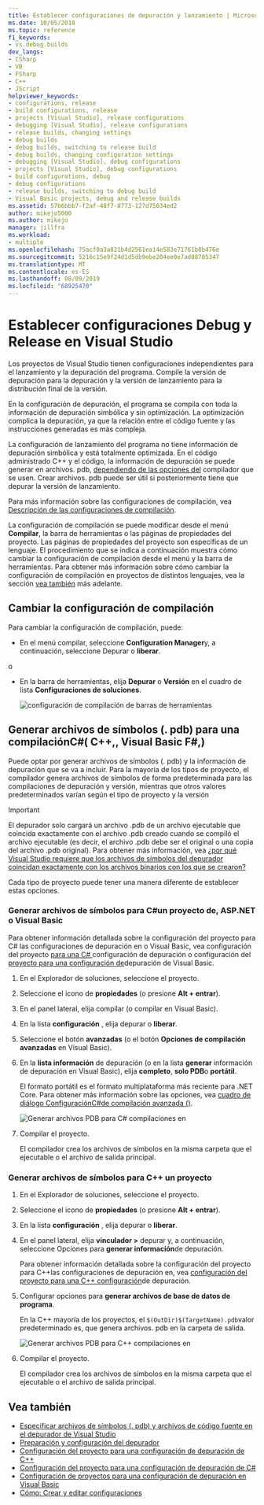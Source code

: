 ```yaml
---
title: Establecer configuraciones de depuración y lanzamiento | Microsoft Docs
ms.date: 10/05/2018
ms.topic: reference
f1_keywords:
- vs.debug.builds
dev_langs:
- CSharp
- VB
- FSharp
- C++
- JScript
helpviewer_keywords:
- configurations, release
- build configurations, release
- projects [Visual Studio], release configurations
- debugging [Visual Studio], release configurations
- release builds, changing settings
- debug builds
- debug builds, switching to release build
- debug builds, changing configuration settings
- debugging [Visual Studio], debug configurations
- projects [Visual Studio], debug configurations
- build configurations, debug
- debug configurations
- release builds, switching to debug build
- Visual Basic projects, debug and release builds
ms.assetid: 57b6bbb7-f2af-48f7-8773-127d75034ed2
author: mikejo5000
ms.author: mikejo
manager: jillfra
ms.workload:
- multiple
ms.openlocfilehash: 75acf0a3a821b4d2561ea14e583e71761b8b476e
ms.sourcegitcommit: 5216c15e9f24d1d5db9ebe204ee0e7ad08705347
ms.translationtype: MT
ms.contentlocale: es-ES
ms.lasthandoff: 08/09/2019
ms.locfileid: "68925470"
---
```

# <a name="set-debug-and-release-configurations-in-visual-studio"></a>Establecer configuraciones Debug y Release en Visual Studio

Los proyectos de Visual Studio tienen configuraciones independientes para el lanzamiento y la depuración del programa. Compile la versión de depuración para la depuración y la versión de lanzamiento para la distribución final de la versión.

En la configuración de depuración, el programa se compila con toda la información de depuración simbólica y sin optimización. La optimización complica la depuración, ya que la relación entre el código fuente y las instrucciones generadas es más compleja.

La configuración de lanzamiento del programa no tiene información de depuración simbólica y está totalmente optimizada. En el código administrado C++ y el código, la información de depuración se puede generar en archivos. pdb, [dependiendo de las opciones del](#BKMK_symbols_release) compilador que se usen. Crear archivos. pdb puede ser útil si posteriormente tiene que depurar la versión de lanzamiento.

Para más información sobre las configuraciones de compilación, vea [Descripción de las configuraciones de compilación](../ide/understanding-build-configurations.md).

La configuración de compilación se puede modificar desde el menú **Compilar**, la barra de herramientas o las páginas de propiedades del proyecto. Las páginas de propiedades del proyecto son específicas de un lenguaje. El procedimiento que se indica a continuación muestra cómo cambiar la configuración de compilación desde el menú y la barra de herramientas. Para obtener más información sobre cómo cambiar la configuración de compilación en proyectos de distintos lenguajes, vea la sección [vea también](#see-also) más adelante.

## <a name="change-the-build-configuration"></a>Cambiar la configuración de compilación

Para cambiar la configuración de compilación, puede:

* En el menú compilar, seleccione **Configuration Manager**y, a continuación, seleccione Depurar o **liberar**.

o

* En la barra de herramientas, elija **Depurar** o **Versión** en el cuadro de lista **Configuraciones de soluciones**.

  ![configuración de compilación de barras de herramientas](../debugger/media/toolbarbuildconfiguration.png "ToolbarBuildConfiguration")

## <a name="BKMK_symbols_release"></a>Generar archivos de símbolos (. pdb) para una compilaciónC#( C++,, Visual Basic F#,)

Puede optar por generar archivos de símbolos (. pdb) y la información de depuración que se va a incluir. Para la mayoría de los tipos de proyecto, el compilador genera archivos de símbolos de forma predeterminada para las compilaciones de depuración y versión, mientras que otros valores predeterminados varían según el tipo de proyecto y la versión

> [!IMPORTANT]
> El depurador solo cargará un archivo .pdb de un archivo ejecutable que coincida exactamente con el archivo .pdb creado cuando se compiló el archivo ejecutable (es decir, el archivo .pdb debe ser el original o una copia del archivo .pdb original). Para obtener más información, vea [¿por qué Visual Studio requiere que los archivos de símbolos del depurador coincidan exactamente con los archivos binarios con los que se crearon?](https://blogs.msdn.microsoft.com/jimgries/2007/07/06/why-does-visual-studio-require-debugger-symbol-files-to-exactly-match-the-binary-files-that-they-were-built-with/)

Cada tipo de proyecto puede tener una manera diferente de establecer estas opciones.

### <a name="generate-symbol-files-for-a-c-aspnet-or-visual-basic-project"></a>Generar archivos de símbolos para C#un proyecto de, ASP.NET o Visual Basic

Para obtener información detallada sobre la configuración del proyecto para C# las configuraciones de depuración en o Visual Basic, vea configuración del proyecto [para una C# ](../debugger/project-settings-for-csharp-debug-configurations.md) configuración de depuración o configuración del [proyecto para una configuración de](../debugger/project-settings-for-a-visual-basic-debug-configuration.md)depuración de Visual Basic.

1. En el Explorador de soluciones, seleccione el proyecto.

2. Seleccione el icono de **propiedades** (o presione **Alt + entrar**).

3. En el panel lateral, elija compilar (o compilar en Visual Basic).

4. En la lista **configuración** , elija depurar o **liberar**.

5. Seleccione el botón **avanzadas** (o el botón **Opciones de compilación avanzadas** en Visual Basic).

6. En la **lista información** de depuración (o en la lista **generar** información de depuración en Visual Basic), elija **completo**, **solo PDB**o **portátil**.

   El formato portátil es el formato multiplataforma más reciente para .NET Core. Para obtener más información sobre las opciones, vea [cuadro de diálogo ConfiguraciónC#de compilación avanzada ()](../ide/reference/advanced-build-settings-dialog-box-csharp.md).

   ![Generar archivos PDB para C# compilaciones en](../debugger/media/dbg_project_properties_pdb_csharp.png "GeneratePDBsForCSharp")

7. Compilar el proyecto.

   El compilador crea los archivos de símbolos en la misma carpeta que el ejecutable o el archivo de salida principal.

### <a name="generate-symbol-files-for-a-c-project"></a>Generar archivos de símbolos para C++ un proyecto

1. En el Explorador de soluciones, seleccione el proyecto.

2. Seleccione el icono de **propiedades** (o presione **Alt + entrar**).

3. En la lista **configuración** , elija depurar o **liberar**.

4. En el panel lateral, elija **vinculador >** depurar y, a continuación, seleccione Opciones para **generar información**de depuración.

   Para obtener información detallada sobre la configuración del proyecto para C++las configuraciones de depuración en, vea [configuración del proyecto para una C++ configuración](../debugger/project-settings-for-a-cpp-debug-configuration.md)de depuración.

5. Configurar opciones para **generar archivos de base de datos de programa**.

   En la C++ mayoría de los proyectos, el `$(OutDir)$(TargetName).pdb`valor predeterminado es, que genera archivos. pdb en la carpeta de salida.

   ![Generar archivos PDB para C++ compilaciones en](../debugger/media/dbg_project_properties_pdb_cplusplus.png "GeneratePDBsforCPlusPlus")

6. Compilar el proyecto.

   El compilador crea los archivos de símbolos en la misma carpeta que el ejecutable o el archivo de salida principal.

## <a name="see-also"></a>Vea también

- [Especificar archivos de símbolos (. pdb) y archivos de código fuente en el depurador de Visual Studio](../debugger/specify-symbol-dot-pdb-and-source-files-in-the-visual-studio-debugger.md)<br/>
- [Preparación y configuración del depurador](../debugger/debugger-settings-and-preparation.md)<br/>
- [Configuración del proyecto para una configuración de depuración de C++](../debugger/project-settings-for-a-cpp-debug-configuration.md)<br/>
- [Configuración del proyecto para una configuración de depuración de C#](../debugger/project-settings-for-csharp-debug-configurations.md)<br/>
- [Configuración de proyectos para una configuración de depuración en Visual Basic](../debugger/project-settings-for-a-visual-basic-debug-configuration.md)<br/>
- [Cómo: Crear y editar configuraciones](../ide/how-to-create-and-edit-configurations.md)
